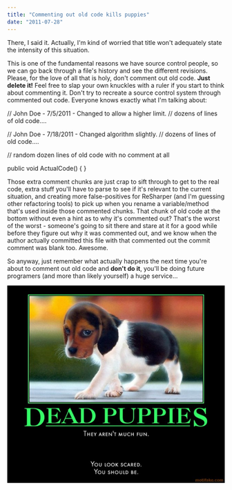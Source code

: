 ```yaml
---
title: "Commenting out old code kills puppies"
date: "2011-07-28"
---
```


There, I said it. Actually, I'm kind of worried that title won't adequately state the intensity of this situation.

This is one of the fundamental reasons we have source control people, so we can go back through a file's history and see the different revisions. Please, for the love of all that is holy, don't comment out old code. **Just delete it!** Feel free to slap your own knuckles with a ruler if you start to think about commenting it. Don't try to recreate a source control system through commented out code. Everyone knows exactly what I'm talking about:

// John Doe - 7/5/2011 - Changed to allow a higher limit.
// dozens of lines of old code....

// John Doe - 7/18/2011 - Changed algorithm slightly.
// dozens of lines of old code....

// random dozen lines of old code with no comment at all

public void ActualCode() { }

Those extra comment chunks are just crap to sift through to get to the real code, extra stuff you'll have to parse to see if it's relevant to the current situation, and creating more false-positives for ReSharper (and I'm guessing other refactoring tools) to pick up when you rename a variable/method that's used inside those commented chunks. That chunk of old code at the bottom without even a hint as to why it's commented out? That's the worst of the worst - someone's going to sit there and stare at it for a good while before they figure out why it was commented out, and we know when the author actually committed this file with that commented out the commit comment was blank too. Awesome.

So anyway, just remember what actually happens the next time you're about to comment out old code and **don't do it**, you'll be doing future programers (and more than likely yourself) a huge service...

![Commenting code kills puppies](/assets/2011/dead_puppies.jpg "Commenting code kills puppies")
